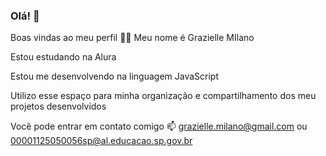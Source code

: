 ### Olá! 👋

Boas vindas ao meu perfil 💙💙
Meu nome é Grazielle MIlano

Estou estudando na Alura
>
Estou me desenvolvendo na linguagem JavaScript
>
Utilizo esse espaço para minha organização e compartilhamento dos meu projetos desenvolvidos
>
Você pode entrar em contato comigo 📫
grazielle.milano@gmail.com ou 00001125050056sp@al.educacao.sp.gov.br
